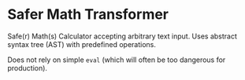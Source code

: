 # Safer Math Transformer
Safe(r) Math(s) Calculator accepting arbitrary text input. Uses abstract syntax tree (AST) with predefined operations.

Does not rely on simple `eval` (which will often be too dangerous for production).
